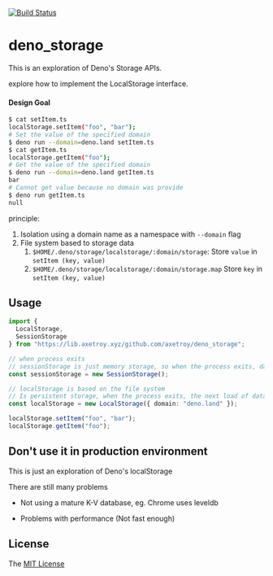 [![Build Status](https://github.com/axetroy/deno_storage/workflows/test/badge.svg)](https://github.com/axetroy/deno_storage/actions)

# deno_storage

This is an exploration of Deno's Storage APIs.

explore how to implement the LocalStorage interface.

#### Design Goal

```bash
$ cat setItem.ts
localStorage.setItem("foo", "bar");
# Set the value of the specified domain
$ deno run --domain=deno.land setItem.ts
$ cat getItem.ts
localStorage.getItem("foo");
# Get the value of the specified domain
$ deno run --domain=deno.land getItem.ts
bar
# Cannot get value because no domain was provide
$ deno run getItem.ts
null
```

principle:

1. Isolation using a domain name as a namespace with `--domain` flag
2. File system based to storage data
   1. `$HOME/.deno/storage/localstorage/:domain/storage`: Store `value` in `setItem (key, value)`
   2. `$HOME/.deno/storage/localstorage/:domain/storage.map` Store `key` in `setItem (key, value)`

## Usage

```typescript
import {
  LocalStorage,
  SessionStorage
} from "https://lib.axetroy.xyz/github.com/axetroy/deno_storage";

// when process exits
// sessionStorage is just memory storage, so when the process exits, data is also lost
const sessionStorage = new SessionStorage();

// localStorage is based on the file system
// Is persistent storage, when the process exits, the next load of data still exists
const localStorage = new LocalStorage({ domain: "deno.land" });

localStorage.setItem("foo", "bar");
localStorage.getItem("foo");
```

## Don't use it in production environment

This is just an exploration of Deno's localStorage

There are still many problems

- Not using a mature K-V database, eg. Chrome uses leveldb

- Problems with performance (Not fast enough)

## License

The [MIT License](LICENSE)
